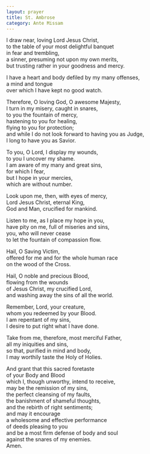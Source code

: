 ```yaml
---
layout: prayer
title: St. Ambrose
category: Ante Missam
---
```

I draw near, loving Lord Jesus Christ,  
to the table of your most delightful banquet  
in fear and trembling,  
a sinner, presuming not upon my own merits,  
but trusting rather in your goodness and mercy.  

I have a heart and body defiled by my many offenses,  
a mind and tongue  
over which I have kept no good watch.

Therefore, O loving God, O awesome Majesty,  
I turn in my misery, caught in snares,  
to you the fountain of mercy,  
hastening to you for healing,  
flying to you for protection;  
and while I do not look forward to having you as Judge,  
I long to have you as Savior.

To you, O Lord, I display my wounds,  
to you I uncover my shame.  
I am aware of my many and great sins,  
for which I fear,  
but I hope in your mercies,  
which are without number.

Look upon me, then, with eyes of mercy,  
Lord Jesus Christ, eternal King,  
God and Man, crucified for mankind.

Listen to me, as I place my hope in you,  
have pity on me, full of miseries and sins,  
you, who will never cease  
to let the fountain of compassion flow.

Hail, O Saving Victim,  
offered for me and for the whole human race  
on the wood of the Cross.

Hail, O noble and precious Blood,  
flowing from the wounds  
of Jesus Christ, my crucified Lord,  
and washing away the sins of all the world.

Remember, Lord, your creature,  
whom you redeemed by your Blood.  
I am repentant of my sins,  
I desire to put right what I have done.

Take from me, therefore, most merciful Father,  
all my iniquities and sins,  
so that, purified in mind and body,  
I may worthily taste the Holy of Holies.

And grant that this sacred foretaste  
of your Body and Blood  
which I, though unworthy, intend to receive,  
may be the remission of my sins,  
the perfect cleansing of my faults,  
the banishment of shameful thoughts,  
and the rebirth of right sentiments;  
and may it encourage  
a wholesome and effective performance  
of deeds pleasing to you  
and be a most firm defense of body and soul  
against the snares of my enemies.  
Amen.